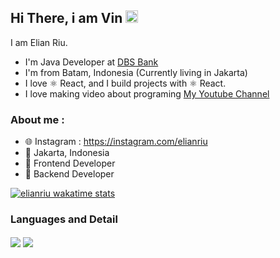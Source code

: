 

## Hi There, i am Vin <img src="https://media.giphy.com/media/hvRJCLFzcasrR4ia7z/giphy.gif" width="20px">

I am Elian Riu. 
- I'm Java Developer at [DBS Bank](https://dbs.com)
- I'm from Batam, Indonesia (Currently living in Jakarta)
- I love ⚛ React, and I build projects with ⚛ React.
- I love making video about programing [My Youtube Channel](https://www.youtube.com/@elianriu)


### About me :
- 🌐 Instagram : https://instagram.com/elianriu
- 📌 Jakarta, Indonesia
- 📎 Frontend Developer
- 📎 Backend Developer

[![elianriu wakatime stats](https://github-readme-stats.vercel.app/api/wakatime?username=elianriu)](https://github.com/anuraghazra/github-readme-stats)

### Languages and Detail

<p>
    <img align="center" src="https://github-readme-stats.vercel.app/api?username=elianriu&count_private=true&show_icons=true&bg_color=F6F8FA&title_color=5069DF&hide=issues&icon_color=EB445E"/>
    <img align="center" src="https://github-readme-stats.vercel.app/api/top-langs/?username=elianriu&layout=compact&langs_count=10"/>

</p>
